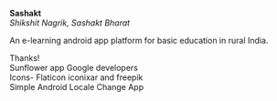 <b>Sashakt</b><br>
<i>Shikshit Nagrik, Sashakt Bharat</i>

An e-learning android app platform for basic education in rural India.

Thanks!<br>
Sunflower app Google developers<br>
Icons- Flaticon iconixar and freepik<br>
Simple Android Locale Change App
